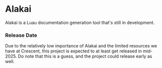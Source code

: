 # Alakai

Alakai is a Luau documentation generation tool that's still in development. 

### Release Date

Due to the relatively low importance of Alakai and the limited resources we have at Crescent, this project is expected to at least get released in mid-2025. Do note that this is a guess, and the project could release early as well.